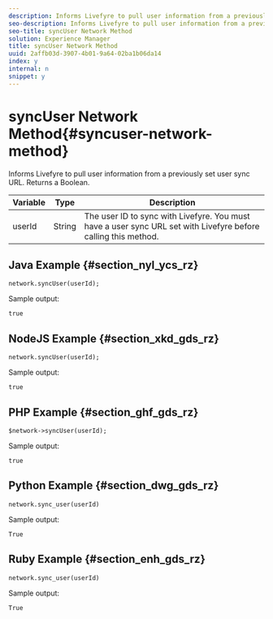 ```yaml
---
description: Informs Livefyre to pull user information from a previously set user sync URL. Returns a Boolean.
seo-description: Informs Livefyre to pull user information from a previously set user sync URL. Returns a Boolean.
seo-title: syncUser Network Method
solution: Experience Manager
title: syncUser Network Method
uuid: 2affb03d-3907-4b01-9a64-02ba1b06da14
index: y
internal: n
snippet: y
---
```


# syncUser Network Method{#syncuser-network-method}

Informs Livefyre to pull user information from a previously set user sync URL. Returns a Boolean.

|Variable|Type|Description|
|--- |--- |--- |
|userId|String|The user ID to sync with Livefyre. You must have a user sync URL set with Livefyre before calling this method.|

## Java Example {#section_nyl_ycs_rz}

```
network.syncUser(userId); 
```

Sample output:

```
true
```

## NodeJS Example {#section_xkd_gds_rz}

```
network.syncUser(userId); 
```

Sample output:

```
true
```

## PHP Example {#section_ghf_gds_rz}

```
$network->syncUser(userId); 
```

Sample output:

```
true
```

## Python Example {#section_dwg_gds_rz}

```
network.sync_user(userId) 
```

Sample output:

```
True
```

## Ruby Example {#section_enh_gds_rz}

```
network.sync_user(userId) 
```

Sample output:

```
True
```
